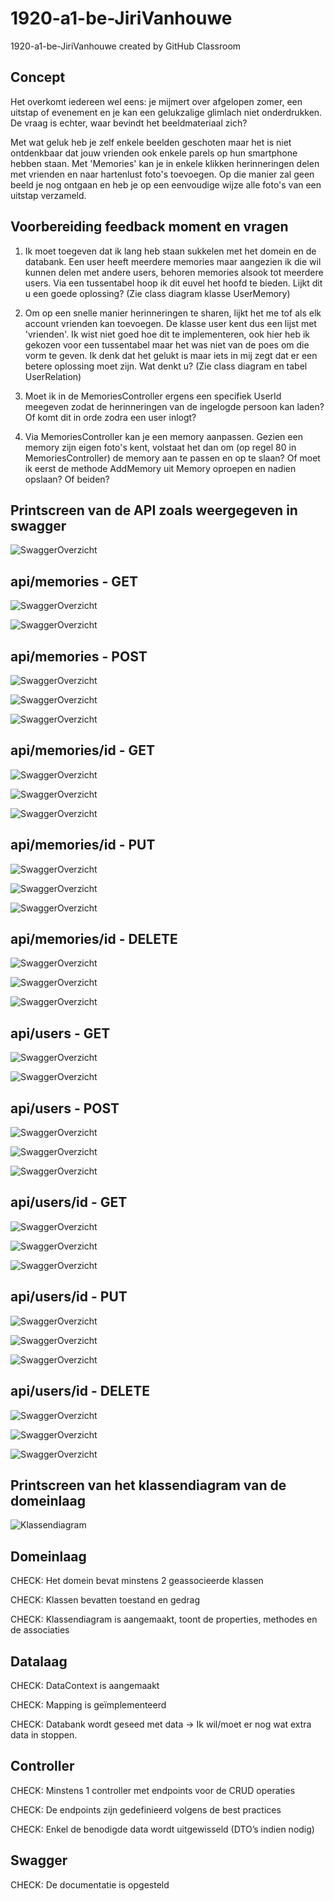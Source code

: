 # 1920-a1-be-JiriVanhouwe
1920-a1-be-JiriVanhouwe created by GitHub Classroom

Concept
-------
Het overkomt iedereen wel eens: je mijmert over afgelopen zomer, een uitstap of evenement en je kan een gelukzalige glimlach niet onderdrukken. De vraag is echter, waar bevindt het beeldmateriaal zich? 

Met wat geluk heb je zelf enkele beelden geschoten maar het is niet ontdenkbaar dat jouw vrienden ook enkele parels op hun smartphone hebben staan. Met 'Memories' kan je in enkele klikken herinneringen delen met vrienden en naar hartenlust foto's toevoegen. Op die manier zal geen beeld je nog ontgaan en heb je op een eenvoudige wijze alle foto's van een uitstap verzameld.

Voorbereiding feedback moment en vragen
---------------------------------------
1) Ik moet toegeven dat ik lang heb staan sukkelen met het domein en de databank. Een user heeft meerdere memories maar aangezien ik die wil kunnen delen met andere users, behoren memories alsook tot meerdere users. Via een tussentabel hoop ik dit euvel het hoofd te bieden. Lijkt dit u een goede oplossing? (Zie class diagram klasse UserMemory)

2) Om op een snelle manier herinneringen te sharen, lijkt het me tof als elk account vrienden kan toevoegen. De klasse user kent dus een lijst met 'vrienden'. Ik wist niet goed hoe dit te implementeren, ook hier heb ik gekozen voor een tussentabel maar het was niet van de poes om die vorm te geven. Ik denk dat het gelukt is maar iets in mij zegt dat er een betere oplossing moet zijn. Wat denkt u? (Zie class diagram en tabel UserRelation)

3) Moet ik in de MemoriesController ergens een specifiek UserId meegeven zodat de herinneringen van de ingelogde persoon kan laden? Of komt dit in orde zodra een user inlogt?

4) Via MemoriesController kan je een memory aanpassen. Gezien een memory zijn eigen foto's kent, volstaat het dan om (op regel 80 in MemoriesController) de memory aan te passen en op te slaan? Of moet ik eerst de methode AddMemory uit Memory oproepen en nadien opslaan? Of beiden?

 Printscreen van de API zoals weergegeven in swagger
----------------------------------------------------

![SwaggerOverzicht](https://i.imgur.com/jBFyRYF.png)

api/memories - GET
------------------
![SwaggerOverzicht](https://i.imgur.com/cSWA69k.png)

![SwaggerOverzicht](https://i.imgur.com/XscJoko.png)

api/memories - POST
-------------------
![SwaggerOverzicht](https://i.imgur.com/4rIk9N5.png)

![SwaggerOverzicht](https://i.imgur.com/hXhXUQ7.png)

![SwaggerOverzicht](https://i.imgur.com/Qsyct2n.png)

api/memories/id - GET
---------------------
![SwaggerOverzicht](https://i.imgur.com/tc7l1MY.png)

![SwaggerOverzicht](https://i.imgur.com/2gQXoea.png)

![SwaggerOverzicht](https://i.imgur.com/ZmM4fNy.png)

api/memories/id - PUT
---------------------
![SwaggerOverzicht](https://i.imgur.com/8m6KYYi.png)

![SwaggerOverzicht](https://i.imgur.com/fz1eycA.png)

![SwaggerOverzicht](https://i.imgur.com/E4vTEka.png)

api/memories/id - DELETE
------------------------
![SwaggerOverzicht](https://i.imgur.com/oXvnSEQ.png)

![SwaggerOverzicht](https://i.imgur.com/B3meDzL.png)

![SwaggerOverzicht](https://i.imgur.com/sCScplr.png)


api/users - GET
---------------
![SwaggerOverzicht](https://i.imgur.com/sMaQf44.png)

![SwaggerOverzicht](https://i.imgur.com/P9sEHyE.png)


api/users - POST
----------------
![SwaggerOverzicht](https://i.imgur.com/g8sR8KB.png)

![SwaggerOverzicht](https://i.imgur.com/KRLoU0A.png)

![SwaggerOverzicht](https://i.imgur.com/9RxykYq.png)


api/users/id - GET
------------------
![SwaggerOverzicht](https://i.imgur.com/tEnkGq0.png)

![SwaggerOverzicht](https://i.imgur.com/9ncdyLS.png)

![SwaggerOverzicht](https://i.imgur.com/o5i6FLd.png)

api/users/id - PUT
------------------
![SwaggerOverzicht](https://i.imgur.com/s27vHjU.png)

![SwaggerOverzicht](https://i.imgur.com/O6pe9IF.png)

![SwaggerOverzicht](https://i.imgur.com/q9dToHh.png)


api/users/id - DELETE
---------------------
![SwaggerOverzicht](https://i.imgur.com/RyFXNGN.png)

![SwaggerOverzicht](https://i.imgur.com/18OWbnA.png)

![SwaggerOverzicht](https://i.imgur.com/O7yMotj.png)



Printscreen van het klassendiagram van de domeinlaag 
----------------------------------------------------
![Klassendiagram](https://i.imgur.com/2dGlVH9.png)


Domeinlaag
----------

CHECK: Het domein bevat minstens 2 geassocieerde klassen

CHECK: Klassen bevatten toestand en gedrag

CHECK: Klassendiagram is aangemaakt, toont de properties, methodes en de associaties

Datalaag
--------

CHECK: DataContext is aangemaakt

CHECK: Mapping is geïmplementeerd 

CHECK: Databank wordt geseed met data -> Ik wil/moet er nog wat extra data in stoppen.

Controller
----------

CHECK: Minstens 1 controller met endpoints voor de CRUD operaties

CHECK: De endpoints zijn gedefinieerd volgens de best practices

CHECK: Enkel de benodigde data wordt uitgewisseld (DTO’s indien nodig)

Swagger
-------

CHECK: De documentatie is opgesteld
